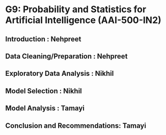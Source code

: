 # G9: Probability and Statistics for Artificial Intelligence (AAI-500-IN2)

## Introduction : Nehpreet
## Data Cleaning/Preparation : Nehpreet
## Exploratory Data Analysis : Nikhil
## Model Selection : Nikhil
## Model Analysis : Tamayi
## Conclusion and Recommendations: Tamayi
